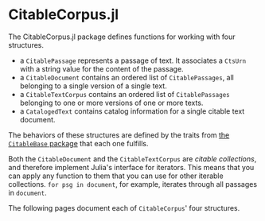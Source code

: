 # CitableCorpus.jl

The CitableCorpus.jl package defines functions for working with four structures.  

- a `CitablePassage` represents a passage of text.  It associates a `CtsUrn` with a string value for the content of the passage.
- a `CitableDocument` contains an ordered list of `CitablePassages`, all belonging to a single version of a single text.
- a `CitableTextCorpus` contains an ordered list of `CitablePassages` belonging to one or more versions of one or more texts.
- a `CatalogedText` contains catalog information for a single citable text document.



The behaviors of these structures are defined by the traits from [the `CitableBase` package](https://cite-architecture.github.io/CitableBase.jl/stable/) that each one fulfills.


Both the `CitableDocument` and the `CitableTextCorpus` are *citable collections*, and therefore  implement Julia's interface for iterators. This means that you can apply any function to them that you can use for other iterable collections.  `for psg in document`, for example, iterates through all passages in `document`.

The following pages document each of `CitableCorpus`' four structures.